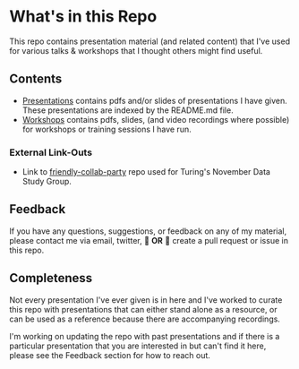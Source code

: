 # What's in this Repo

This repo contains presentation material (and related content) that I've used for various talks & workshops that I thought others might find useful.

## Contents
- [Presentations](/Presentations) contains pdfs and/or slides of presentations I have given. These presentations are indexed by the README.md file.
- [Workshops](/Workshops) contains pdfs, slides, (and video recordings where possible) for workshops or training sessions I have run. 

### External Link-Outs
- Link to [friendly-collab-party](https://github.com/BrainonSilicon/friendly-collab-party) repo used for Turing's November Data Study Group.

## Feedback

If you have any questions, suggestions, or feedback on any of my material, please contact me via email, twitter, :star2: **OR** :star2: create a pull request or issue in this repo. 

## Completeness

Not every presentation I've ever given is in here and I've worked to curate this repo with presentations that can either stand alone as a resource, or can be used as a reference because there are accompanying recordings. 

I'm working on updating the repo with past presentations and if there is a particular presentation that you are interested in but can't find it here, please see the Feedback section for how to reach out.


